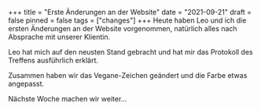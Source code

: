 +++
title = "Erste Änderungen an der Website"
date = "2021-09-21"
draft = false
pinned = false
tags = ["changes"]
+++
Heute haben Leo und ich die ersten Änderungen an der Website vorgenommen, natürlich alles nach Absprache mit unserer Klientin. 

Leo hat mich auf den neusten Stand gebracht und hat mir das Protokoll des Treffens ausführlich erklärt. 

Zusammen haben wir das Vegane-Zeichen geändert und die Farbe etwas angepasst.

Nächste Woche machen wir weiter...